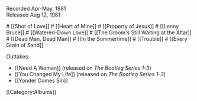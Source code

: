 <p class="recdate">Recorded Apr-May, 1981<br>
Released Aug 12, 1981</p>
# [[Shot of Love]]
# [[Heart of Mine]]
# [[Property of Jesus]]
# [[Lenny Bruce]]
# [[Watered-Down Love]]
# [[The Groom's Still Waiting at the Altar]]
# [[Dead Man, Dead Man]]
# [[In the Summertime]]
# [[Trouble]]
# [[Every Grain of Sand]]

Outtakes:

* [[Need A Woman]] (released on <em>The Bootleg Series 1-3</em>)
* [[You Changed My Life]] (released on <em>The Bootleg Series 1-3</em>)
* [[Yonder Comes Sin]]



[[Category:Albums]]